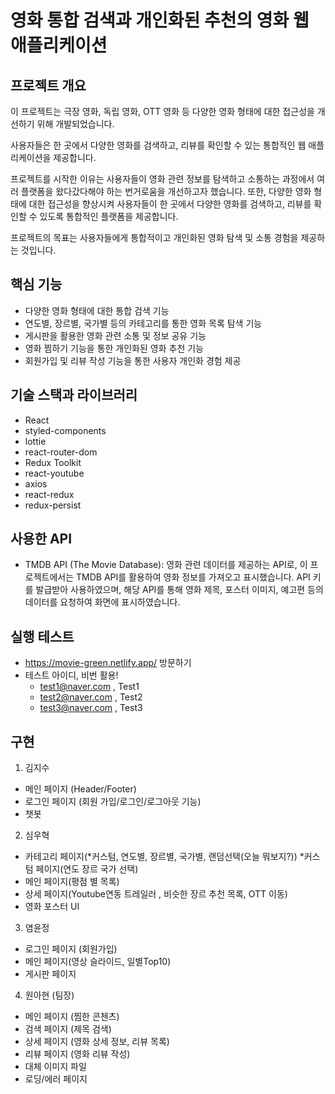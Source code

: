 # 영화 통합 검색과 개인화된 추천의 영화 웹 애플리케이션

## 프로젝트 개요
이 프로젝트는 극장 영화, 독립 영화, OTT 영화 등 다양한 영화 형태에 대한 접근성을 개선하기 위해 개발되었습니다. 

사용자들은 한 곳에서 다양한 영화를 검색하고, 리뷰를 확인할 수 있는 통합적인 웹 애플리케이션을 제공합니다.

프로젝트를 시작한 이유는 사용자들이 영화 관련 정보를 탐색하고 소통하는 과정에서 여러 플랫폼을 왔다갔다해야 하는 번거로움을 개선하고자 했습니다. 또한, 다양한 영화 형태에 대한 접근성을 향상시켜 사용자들이 한 곳에서 다양한 영화를 검색하고, 리뷰를 확인할 수 있도록 통합적인 플랫폼을 제공합니다.

프로젝트의 목표는 사용자들에게 통합적이고 개인화된 영화 탐색 및 소통 경험을 제공하는 것입니다.

## 핵심 기능
- 다양한 영화 형태에 대한 통합 검색 기능
- 연도별, 장르별, 국가별 등의 카테고리를 통한 영화 목록 탐색 기능
- 게시판을 활용한 영화 관련 소통 및 정보 공유 기능
- 영화 찜하기 기능을 통한 개인화된 영화 추천 기능
- 회원가입 및 리뷰 작성 기능을 통한 사용자 개인화 경험 제공

## 기술 스택과 라이브러리
- React
- styled-components
- lottie
- react-router-dom
- Redux Toolkit
- react-youtube
- axios
- react-redux
- redux-persist

## 사용한 API
- TMDB API (The Movie Database): 영화 관련 데이터를 제공하는 API로, 이 프로젝트에서는 TMDB API를 활용하여 영화 정보를 가져오고 표시했습니다. API 키를 발급받아 사용하였으며, 해당 API를 통해 영화 제목, 포스터 이미지, 예고편 등의 데이터를 요청하여 화면에 표시하였습니다.

## 실행 테스트
* https://movie-green.netlify.app/ 방문하기
* 테스트 아이디, 비번 활용!
  - test1@naver.com , Test1
  - test2@naver.com , Test2
  - test3@naver.com , Test3

## 구현
1. 김지수
  - 메인 페이지 (Header/Footer)
  - 로그인 페이지 (회원 가입/로그인/로그아웃 기능)
  - 챗봇

2. 심우혁
  - 카테고리 페이지(*커스텀, 연도별, 장르별, 국가별, 랜덤선택(오늘 뭐보지?))
    *커스텀 페이지(연도 장르 국가 선택)
  - 메인 페이지(평점 별 목록)
  - 상세 페이지(Youtube연동 트레일러 , 비슷한 장르 추천 목록, OTT 이동)
  - 영화 포스터 UI

3. 염윤정
  - 로그인 페이지 (회원가입)
  - 메인 페이지(영상 슬라이드, 일별Top10)
  - 게시판 페이지

4. 원아현 (팀장)
  - 메인 페이지 (찜한 콘첸츠)
  - 검색 페이지 (제목 검색)
  - 상세 페이지 (영화 상세 정보, 리뷰 목록)
  - 리뷰 페이지 (영화 리뷰 작성)
  - 대체 이미지 파일
  - 로딩/에러 페이지
